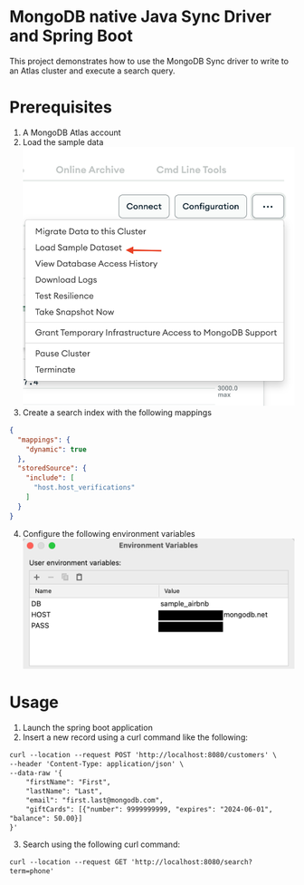 # MongoDB native Java Sync Driver and Spring Boot
This project demonstrates how to use the MongoDB Sync driver to write to an Atlas cluster and execute a search query.

# Prerequisites 
1. A MongoDB Atlas account
2. Load the sample data
![sample data](1.png)
3. Create a search index with the following mappings
```json
{
  "mappings": {
    "dynamic": true
  },
  "storedSource": {
    "include": [
      "host.host_verifications"
    ]
  }
}
```
4. Configure the following environment variables
![env vars](2.png)

# Usage
1. Launch the spring boot application
2. Insert a new record using a curl command like the following:

```shell
curl --location --request POST 'http://localhost:8080/customers' \
--header 'Content-Type: application/json' \
--data-raw '{
    "firstName": "First",
    "lastName": "Last",
    "email": "first.last@mongodb.com",
    "giftCards": [{"number": 9999999999, "expires": "2024-06-01", "balance": 50.00}]
}'
```
3. Search using the following curl command:

```shell
curl --location --request GET 'http://localhost:8080/search?term=phone'
```